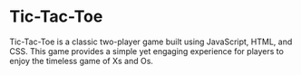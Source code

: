 # Tic-Tac-Toe
Tic-Tac-Toe is a classic two-player game built using JavaScript, HTML, and CSS. This game provides a simple yet engaging experience for players to enjoy the timeless game of Xs and Os.
